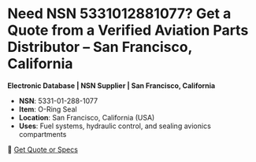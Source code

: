 # Need NSN 5331012881077? Get a Quote from a Verified Aviation Parts Distributor – San Francisco, California
**Electronic Database | NSN Supplier | San Francisco, California**

- **NSN**: 5331-01-288-1077
- **Item**: O-Ring Seal
- **Location**: San Francisco, California (USA)
- **Uses**: Fuel systems, hydraulic control, and sealing avionics compartments

🔗 [Get Quote or Specs](https://www.optiultra.com/5331012881077.html)
